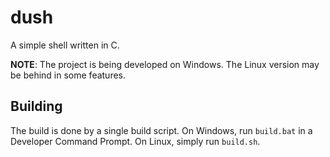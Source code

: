 # dush
 A simple shell written in C.

**NOTE**: The project is being developed on Windows. The Linux version may be behind in some features.

## Building
 The build is done by a single build script. On Windows, run `build.bat` in a Developer Command Prompt. On Linux, simply run `build.sh`.
